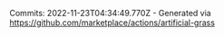 Commits: 2022-11-23T04:34:49.770Z - Generated via https://github.com/marketplace/actions/artificial-grass
<br>
